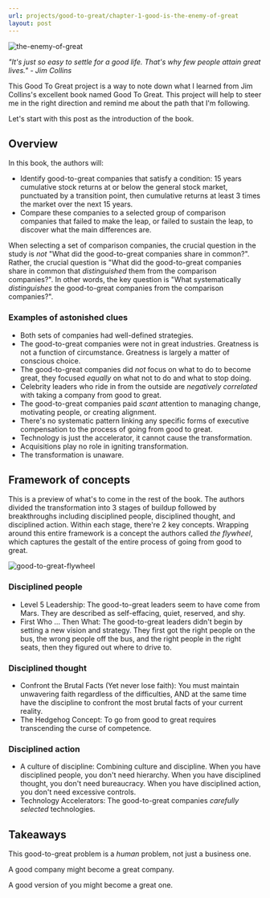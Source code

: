 ```yaml
---
url: projects/good-to-great/chapter-1-good-is-the-enemy-of-great
layout: post
---
```


![the-enemy-of-great][the-enemy-of-great]

_"It's just so easy to settle for a good life. That's why few people attain great lives." - Jim Collins_

This Good To Great project is a way to note down what I learned from Jim Collins's excellent book named Good To Great.
This project will help to steer me in the right direction and remind me about the path that I'm following.

Let's start with this post as the introduction of the book.

## Overview

In this book, the authors will:

- Identify good-to-great companies that satisfy a condition: 15 years cumulative stock returns at or below the general stock market, punctuated by a transition point, then cumulative returns at least 3 times the market over the next 15 years.
- Compare these companies to a selected group of comparison companies that failed to make the leap, or failed to sustain the leap, to discover what the main differences are.

When selecting a set of comparison companies, the crucial question in the study is _not_ "What did the good-to-great companies share in common?". Rather, the crucial question is "What did the good-to-great companies share in common that _distinguished_ them from the comparison companies?". In other words, the key question is "What systematically _distinguishes_ the good-to-great companies from the comparison companies?".

### Examples of astonished clues

- Both sets of companies had well-defined strategies.
- The good-to-great companies were not in great industries. Greatness is not a function of circumstance. Greatness is largely a matter of conscious choice.
- The good-to-great companies did _not_ focus on what to do to become great, they focused _equally_ on what not to do and what to stop doing.
- Celebrity leaders who ride in from the outside are _negatively correlated_ with taking a company from good to great.
- The good-to-great companies paid _scant_ attention to managing change, motivating people, or creating alignment.
- There's no systematic pattern linking any specific forms of executive compensation to the process of going from good to great.
- Technology is just the accelerator, it cannot cause the transformation.
- Acquisitions play no role in igniting transformation.
- The transformation is unaware.

## Framework of concepts

This is a preview of what's to come in the rest of the book. The authors divided the transformation into 3 stages of buildup followed by breakthroughs including disciplined people, disciplined thought, and disciplined action. Within each stage, there're 2 key concepts. Wrapping around this entire framework is a concept the authors called _the flywheel_, which captures the gestalt of the entire process of going from good to great.

![good-to-great-flywheel][good-to-great-flywheel]

### Disciplined people

- Level 5 Leadership: The good-to-great leaders seem to have come from Mars. They are described as self-effacing, quiet, reserved, and shy.
- First Who ... Then What: The good-to-great leaders didn't begin by setting a new vision and strategy. They first got the right people on the bus, the wrong people off the bus, and the right people in the right seats, then they figured out where to drive to.

### Disciplined thought

- Confront the Brutal Facts (Yet never lose faith): You must maintain unwavering faith regardless of the difficulties, AND at the same time have the discipline to confront the most brutal facts of your current reality.
- The Hedgehog Concept: To go from good to great requires transcending the curse of competence.

### Disciplined action

- A culture of discipline: Combining culture and discipline. When you have disciplined people, you don't need hierarchy. When you have disciplined thought, you don't need bureaucracy. When you have disciplined action, you don't need excessive controls.
- Technology Accelerators: The good-to-great companies _carefully selected_ technologies.

## Takeaways

This good-to-great problem is a _human_ problem, not just a business one.

A good company might become a great company.

A good version of you might become a great one.

<!-- MARKDOWN LINKS & IMAGES -->

[the-enemy-of-great]: /assets/images/projects/good-to-great/chapter-1-good-is-the-enemy-of-great/the-enemy-of-great.jpg
[good-to-great-flywheel]: /assets/images/projects/good-to-great/chapter-1-good-is-the-enemy-of-great/good-to-great-flywheel.png
